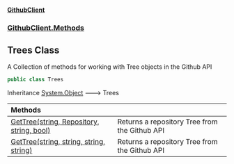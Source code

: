 #### [GithubClient](index 'index')
### [GithubClient.Methods](GithubClient.Methods 'GithubClient.Methods')

## Trees Class

A Collection of methods for working with Tree objects in the Github API

```csharp
public class Trees
```

Inheritance [System.Object](https://docs.microsoft.com/en-us/dotnet/api/System.Object 'System.Object') &#129106; Trees

| Methods | |
| :--- | :--- |
| [GetTree(string, Repository, string, bool)](GithubClient.Methods.Trees.GetTree(string,GithubClient.Repositories.Repository,string,bool) 'GithubClient.Methods.Trees.GetTree(string, GithubClient.Repositories.Repository, string, bool)') | Returns a repository Tree from the Github API |
| [GetTree(string, string, string, string)](GithubClient.Methods.Trees.GetTree(string,string,string,string) 'GithubClient.Methods.Trees.GetTree(string, string, string, string)') | Returns a repository Tree from the Github API |
